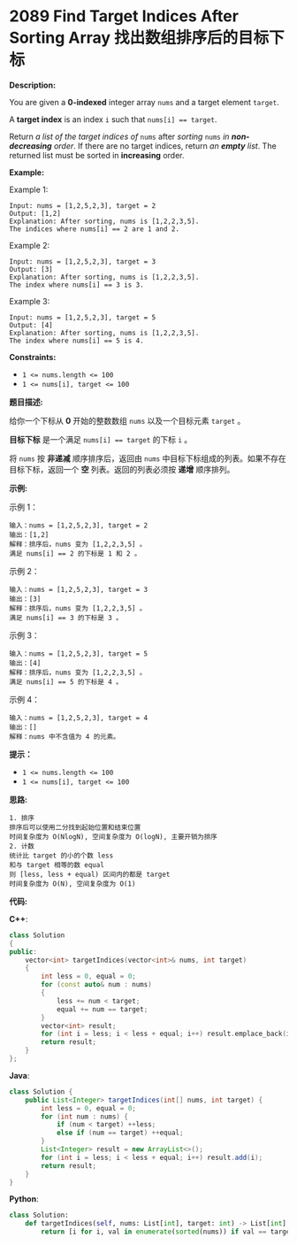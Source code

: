 # 2089 Find Target Indices After Sorting Array 找出数组排序后的目标下标

__Description:__

You are given a __0-indexed__ integer array `nums` and a target element `target`.

A __target index__ is an index `i` such that `nums[i] == target`.

Return _a list of the target indices of_ `nums` after _sorting_ `nums` _in __non-decreasing__ order_. If there are no target indices, return _an __empty__ list_. The returned list must be sorted in __increasing__ order.

__Example:__

Example 1:

```text
Input: nums = [1,2,5,2,3], target = 2
Output: [1,2]
Explanation: After sorting, nums is [1,2,2,3,5].
The indices where nums[i] == 2 are 1 and 2.
```

Example 2:

```text
Input: nums = [1,2,5,2,3], target = 3
Output: [3]
Explanation: After sorting, nums is [1,2,2,3,5].
The index where nums[i] == 3 is 3.
```

Example 3:

```text
Input: nums = [1,2,5,2,3], target = 5
Output: [4]
Explanation: After sorting, nums is [1,2,2,3,5].
The index where nums[i] == 5 is 4.
```

__Constraints:__

- `1 <= nums.length <= 100`
- `1 <= nums[i], target <= 100`

__题目描述:__

给你一个下标从 __0__ 开始的整数数组 `nums` 以及一个目标元素 `target` 。

__目标下标__ 是一个满足 `nums[i] == target` 的下标 `i` 。

将 `nums` 按 __非递减__ 顺序排序后，返回由 `nums` 中目标下标组成的列表。如果不存在目标下标，返回一个 __空__ 列表。返回的列表必须按 __递增__ 顺序排列。

__示例:__

示例 1：

```text
输入：nums = [1,2,5,2,3], target = 2
输出：[1,2]
解释：排序后，nums 变为 [1,2,2,3,5] 。
满足 nums[i] == 2 的下标是 1 和 2 。
```

示例 2：

```text
输入：nums = [1,2,5,2,3], target = 3
输出：[3]
解释：排序后，nums 变为 [1,2,2,3,5] 。
满足 nums[i] == 3 的下标是 3 。
```

示例 3：

```text
输入：nums = [1,2,5,2,3], target = 5
输出：[4]
解释：排序后，nums 变为 [1,2,2,3,5] 。
满足 nums[i] == 5 的下标是 4 。
```

示例 4：

```text
输入：nums = [1,2,5,2,3], target = 4
输出：[]
解释：nums 中不含值为 4 的元素。
```

__提示：__

- `1 <= nums.length <= 100`
- `1 <= nums[i], target <= 100`

__思路:__

```text
1. 排序
排序后可以使用二分找到起始位置和结束位置
时间复杂度为 O(NlogN), 空间复杂度为 O(logN), 主要开销为排序
2. 计数
统计比 target 的小的个数 less
和与 target 相等的数 equal
则 [less, less + equal) 区间内的都是 target
时间复杂度为 O(N), 空间复杂度为 O(1)
```

__代码:__

__C++__:

```C++
class Solution 
{
public:
    vector<int> targetIndices(vector<int>& nums, int target) 
    {
        int less = 0, equal = 0;
        for (const auto& num : nums) 
        {
            less += num < target;
            equal += num == target;
        }
        vector<int> result;
        for (int i = less; i < less + equal; i++) result.emplace_back(i);
        return result;
    }
};
```

__Java__:

```Java
class Solution {
    public List<Integer> targetIndices(int[] nums, int target) {
        int less = 0, equal = 0;
        for (int num : nums) {
            if (num < target) ++less;
            else if (num == target) ++equal;
        }
        List<Integer> result = new ArrayList<>();
        for (int i = less; i < less + equal; i++) result.add(i);
        return result;
    }
}
```

__Python__:

```Python
class Solution:
    def targetIndices(self, nums: List[int], target: int) -> List[int]:
        return [i for i, val in enumerate(sorted(nums)) if val == target]
```
